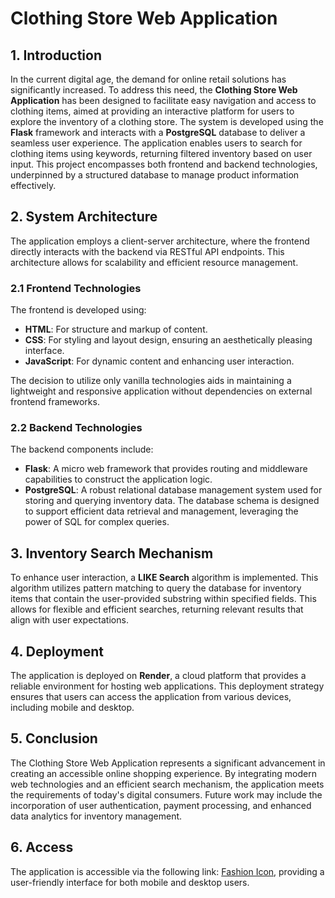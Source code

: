 # Clothing Store Web Application

## 1. Introduction
In the current digital age, the demand for online retail solutions has significantly increased. To address this need, the **Clothing Store Web Application** has been designed to facilitate easy navigation and access to clothing items, aimed at providing an interactive platform for users to explore the inventory of a clothing store. The system is developed using the **Flask** framework and interacts with a **PostgreSQL** database to deliver a seamless user experience. The application enables users to search for clothing items using keywords, returning filtered inventory based on user input. This project encompasses both frontend and backend technologies, underpinned by a structured database to manage product information effectively.

## 2. System Architecture
The application employs a client-server architecture, where the frontend directly interacts with the backend via RESTful API endpoints. This architecture allows for scalability and efficient resource management.

### 2.1 Frontend Technologies
The frontend is developed using:
- **HTML**: For structure and markup of content.
- **CSS**: For styling and layout design, ensuring an aesthetically pleasing interface.
- **JavaScript**: For dynamic content and enhancing user interaction.

The decision to utilize only vanilla technologies aids in maintaining a lightweight and responsive application without dependencies on external frontend frameworks.

### 2.2 Backend Technologies
The backend components include:
- **Flask**: A micro web framework that provides routing and middleware capabilities to construct the application logic.
- **PostgreSQL**: A robust relational database management system used for storing and querying inventory data. The database schema is designed to support efficient data retrieval and management, leveraging the power of SQL for complex queries.

## 3. Inventory Search Mechanism
To enhance user interaction, a **LIKE Search** algorithm is implemented. This algorithm utilizes pattern matching to query the database for inventory items that contain the user-provided substring within specified fields. This allows for flexible and efficient searches, returning relevant results that align with user expectations.

## 4. Deployment
The application is deployed on **Render**, a cloud platform that provides a reliable environment for hosting web applications. This deployment strategy ensures that users can access the application from various devices, including mobile and desktop.

## 5. Conclusion
The Clothing Store Web Application represents a significant advancement in creating an accessible online shopping experience. By integrating modern web technologies and an efficient search mechanism, the application meets the requirements of today's digital consumers. Future work may include the incorporation of user authentication, payment processing, and enhanced data analytics for inventory management.

## 6. Access
The application is accessible via the following link: [Fashion Icon](URL_1), providing a user-friendly interface for both mobile and desktop users.
